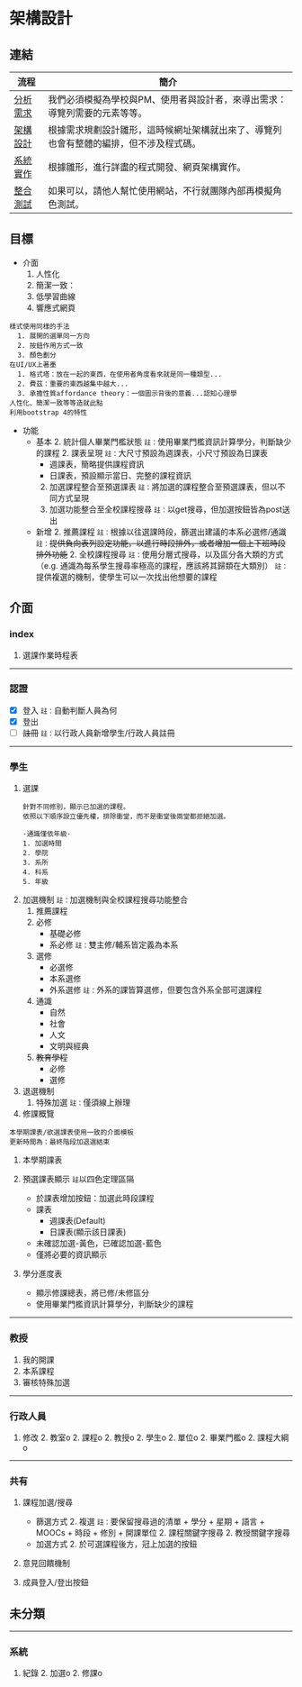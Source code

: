 # 架構設計

## 連結
流程|簡介
-------|---------
[分析需求](./requirement.md)|我們必須模擬為學校與PM、使用者與設計者，來導出需求：導覽列需要的元素等等。
[架構設計](./design.md)|根據需求規劃設計雛形，這時候網址架構就出來了、導覽列也會有整體的編排，但不涉及程式碼。
[系統實作](./implement.md)|根據雛形，進行詳盡的程式開發、網頁架構實作。
[整合測試](./test.md)|如果可以，請他人幫忙使用網站，不行就團隊內部再模擬角色測試。

## 目標
  - 介面
    1. 人性化
    1. 簡潔一致：
    1. 低學習曲線
    1. 響應式網頁

```
樣式使用同樣的手法
  1. 展開的選單同一方向
  2. 按鈕作用方式一致
  3. 顏色劃分
在UI/UX上著墨
  1. 格式塔：放在一起的東西，在使用者角度看來就是同一種類型...
  2. 費茲：重要的東西越集中越大...
  3. 承擔性質affordance theory：一個圖示背後的意義...認知心理學
人性化、簡潔一致等等造就此點
利用bootstrap 4的特性
```
  - 功能
    + 基本
      2. 統計個人畢業門檻狀態
        `註：`使用畢業門檻資訊計算學分，判斷缺少的課程
      2. 課表呈現
        `註：`大尺寸預設為週課表，小尺寸預設為日課表
        * 週課表，簡略提供課程資訊
        * 日課表，預設顯示當日、完整的課程資訊
      2. 加選課程整合至預選課表
        `註：`將加選的課程整合至預選課表，但以不同方式呈現
      2. 加選功能整合至全校課程搜尋
        `註：`以get搜尋，但加選按鈕皆為post送出
    + 新增
      2. 推薦課程
        `註：`根據以往選課時段，篩選出建議的本系必選修/通識
        `註：`~~提供負向表列設定功能，以進行時段排外，或者增加一個上下班時段排外功能~~
      2. 全校課程搜尋
        `註：`使用分層式搜尋，以及區分各大類的方式
          （e.g. 通識為每系學生搜尋率極高的課程，應該將其歸類在大類別）
        `註：`提供複選的機制，使學生可以一次找出他想要的課程

## 介面
### index
  1. 選課作業時程表
---
### 認證
- [x] 登入
      `註：`自動判斷人員為何
- [x] 登出
- [ ] ~~註冊~~
      `註：`以行政人員新增學生/行政人員註冊
---
### 學生
1. 選課
   ```
   針對不同修別，顯示已加選的課程。
   依照以下順序設立優先權，排除衝堂，而不是衝堂後兩堂都拒絕加選。
   
   -通識僅依年級-
   1. 加選時間
   2. 學院
   3. 系所
   4. 科系
   5. 年級
   ```
1. 加選機制
   `註：`加選機制與全校課程搜尋功能整合
   1. 推薦課程
   1. 必修
      * 基礎必修
      * 系必修
         `註：`雙主修/輔系皆定義為本系
   1. 選修
      * 必選修
      * 本系選修
      * 外系選修
         `註：`外系的課皆算選修，但要包含外系全部可選課程
   1. 通識
      * 自然
      * 社會
      * 人文
      * 文明與經典
   1. ~~教育學程~~
      * 必修
      * 選修
1. 退選機制
   1. 特殊加選
      `註：`僅須線上辦理
1. 修課概覽
```
本學期課表/欲選課表使用一致的介面模板
更新時間為：最終階段加退選結束
```
   1. 本學期課表
   1. 預選課表顯示
      `註`以四色定理區隔
      * 於課表增加按鈕：加選此時段課程
      * 課表
         + 週課表(Default)
         + 日課表(顯示該日課表)
      * 未確認加選-黃色，已確認加選-藍色
      * 僅將必要的資訊顯示

   1. 學分進度表
      * 顯示修課總表，將已修/未修區分
      * 使用畢業門檻資訊計算學分，判斷缺少的課程

---
### 教授
1. 我的開課
1. 本系課程
1. 審核特殊加選

---
### 行政人員
1. 修改
   2. 教室o
   2. 課程o
   2. 教授o
   2. 學生o
   2. 單位o
   2. 畢業門檻o
   2. 課程大綱o

---
### 共有
1. 課程加選/搜尋
   * 篩選方式
      2. 複選
         `註：`要保留搜尋過的清單
         + 學分
         + 星期
         + 語言
         + MOOCs
         + 時段
         + 修別
         + 開課單位
      2. 課程關鍵字搜尋
      2. 教授關鍵字搜尋
   * 加選方式
      2. 於可選課程後方，冠上加選的按鈕

1. 意見回饋機制
1. 成員登入/登出按鈕

## 未分類
---
### 系統
1. 紀錄
   2. 加選o
   2. 修課o
